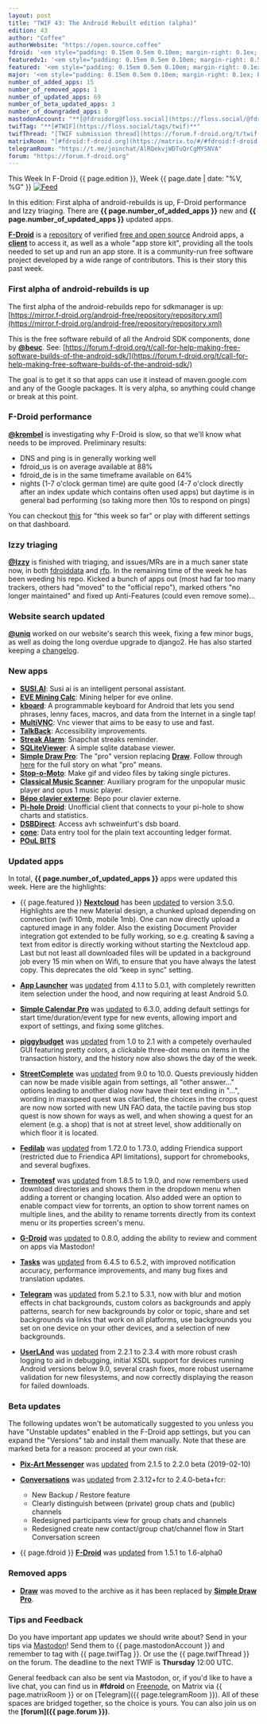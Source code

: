 ```yaml
---
layout: post
title: "TWIF 43: The Android Rebuilt edition (alpha)"
edition: 43
author: "Coffee"
authorWebsite: "https://open.source.coffee"
fdroid: '<em style="padding: 0.15em 0.5em 0.10em; margin-right: 0.1ex; border-style: solid; border-width: medium; border-radius: 1em; color: #0d47a1; font-style: normal; font-weight: bold;">F-Droid</em>'
featuredv1: '<em style="padding: 0.15em 0.5em 0.10em; margin-right: 0.5ex; box-shadow: 0.1em 0.05em 0.1em rgba(0, 0, 0, 0.3); border-radius: 1em; color: black; background: linear-gradient(orange, yellow);">Featured</em>'
featured: '<em style="padding: 0.15em 0.5em 0.10em; margin-right: 0.1ex; border-style: solid; border-width: medium; border-radius: 1em; color: orange; font-style: normal; font-weight: bold;">Featured</em>'
major: '<em style="padding: 0.15em 0.5em 0.10em; margin-right: 0.1ex; border-style: solid; border-width: medium; border-radius: 1em; color: #8ab000; font-style: normal; font-weight: bold;">Major</em>'
number_of_added_apps: 15
number_of_removed_apps: 1
number_of_updated_apps: 69
number_of_beta_updated_apps: 3
number_of_downgraded_apps: 0
mastodonAccount: "**[@fdroidorg@floss.social](https://floss.social/@fdroidorg)**"
twifTag: "**[#TWIF](https://floss.social/tags/twif)**"
twifThread: "[TWIF submission thread](https://forum.f-droid.org/t/twif-submission-thread)"
matrixRoom: "[#fdroid:f-droid.org](https://matrix.to/#/#fdroid:f-droid.org)"
telegramRoom: "https://t.me/joinchat/AlRQekvjWDTuQrCgMYSNVA"
forum: "https://forum.f-droid.org"
---
```


This Week In F-Droid {{ page.edition }}, Week {{ page.date | date: "%V, %G" }} <a href="{{ site.baseurl }}/feed.xml"><img src="{% asset Feed-icon-16x16.png %}" alt="Feed"></a>

In this edition: First alpha of android-rebuilds is up, F-Droid performance and Izzy triaging.
There are **{{ page.number_of_added_apps }}** new and **{{ page.number_of_updated_apps }}** updated apps.

<!--more-->

**[F-Droid](https://f-droid.org/)** is a [repository](https://f-droid.org/packages/) of verified [free and open source](https://en.wikipedia.org/wiki/Free_and_open-source_software) Android apps, a **[client](https://f-droid.org/packages/org.fdroid.fdroid/)** to access it, as well as a whole "app store kit", providing all the tools needed to set up and run an app store. It is a community-run free software project developed by a wide range of contributors. This is their story this past week.

### First alpha of android-rebuilds is up

The first alpha of the android-rebuilds repo for sdkmanager is up: [https://mirror.f-droid.org/android-free/repository/repository.xml](https://mirror.f-droid.org/android-free/repository/repository.xml)

This is the free software rebuild of all the Android SDK components, done by **[@beuc](https://gitlab.com/beuc)**. See: [https://forum.f-droid.org/t/call-for-help-making-free-software-builds-of-the-android-sdk/](https://forum.f-droid.org/t/call-for-help-making-free-software-builds-of-the-android-sdk/)

The goal is to get it so that apps can use it instead of maven.google.com and any of the Google packages. It is very alpha, so anything could change or break at this point.

### F-Droid performance

**[@krombel](https://forum.f-droid.org/u/krombel)** is investigating why F-Droid is slow, so that we'll know what needs to be improved. Preliminary results:

* DNS and ping is in generally working well
* fdroid\_us is on average available at 88%
* fdroid\_de is in the same timeframe available on 64%
* nights (1-7 o'clock german time) are quite good (4-7 o'clock directly after an index update which contains often used apps) but daytime is in general bad performing (so taking more then 10s to respond on pings)

You can checkout [this](https://monitor.msg-net.de/d/kXzI4Jliks/worldping-endpoint-f-droid-org?orgId=2&from=now%2Fw&to=now&refresh=1m) for "this week so far" or play with different settings on that dashboard.

### Izzy triaging

**[@Izzy](https://forum.f-droid.org/u/izzy)** is finished with triaging, and issues/MRs are in a much saner state now, in both [fdroiddata](https://gitlab.com/fdroid/fdroiddata) and [rfp](https://gitlab.com/fdroid/rfp). In the remaining time of the week he has been weeding his repo. Kicked a bunch of apps out (most had far too many trackers, others had "moved" to the "official repo"), marked others "no longer maintained" and fixed up Anti-Features (could even remove some)...

### Website search updated

**[@uniq](https://chaos.social/@uniq)** worked on our website's search this week, fixing a few minor bugs, as well as doing the long overdue upgrade to django2. He has also started keeping a [changelog](https://gitlab.com/fdroid/fdroid-website-search/blob/master/CHANGELOG.md).

### New apps

* **[SUSI.AI](https://f-droid.org/packages/ai.susi/)**: Susi ai is an intelligent personal assistant.
* **[EVE Mining Calc](https://f-droid.org/packages/com.GTP.eveminer/)**: Mining helper for eve online.
* **[kboard](https://f-droid.org/packages/com.adgad.kboard/)**: A programmable keyboard for Android that lets you send phrases, lenny faces, macros, and data from the Internet in a single tap!
* **[MultiVNC](https://f-droid.org/packages/com.coboltforge.dontmind.multivnc/)**: Vnc viewer that aims to be easy to use and fast.
* **[TalkBack](https://f-droid.org/packages/com.google.android.accessibility.talkback/)**: Accessibility improvements.
* **[Streak Alarm](https://f-droid.org/packages/com.iatfei.streakalarm/)**: Snapchat streaks reminder.
* **[SQLiteViewer](https://f-droid.org/packages/com.orpheusdroid.sqliteviewer/)**: A simple sqlite database viewer.
* **[Simple Draw Pro](https://f-droid.org/packages/com.simplemobiletools.draw.pro/)**: The "pro" version replacing **[Draw](https://f-droid.org/wiki/page/com.simplemobiletools.draw)**. Follow through [here](https://github.com/SimpleMobileTools/Simple-Gallery/issues/1074) for the full story on what "pro" means.
* **[Stop-o-Moto](https://f-droid.org/packages/de.digisocken.stop_o_moto/)**: Make gif and video files by taking single pictures.
* **[Classical Music Scanner](https://f-droid.org/packages/de.kromke.andreas.mediascanner/)**: Auxiliary program for the unpopular music player and opus 1 music player.
* **[Bépo clavier externe](https://f-droid.org/packages/fr.bepo.clavierexterne/)**: Bépo pour clavier externe.
* **[Pi-hole Droid](https://f-droid.org/packages/friimaind.piholedroid/)**: Unofficial client that connects to your pi-hole to show charts and statistics.
* **[DSBDirect](https://f-droid.org/packages/godau.fynn.dsbdirect/)**: Access avh schweinfurt's dsb board.
* **[cone](https://f-droid.org/packages/info.tangential.cone/)**: Data entry tool for the plain text accounting ledger format.
* **[POuL BITS](https://f-droid.org/packages/org.poul.bits.android/)**

### Updated apps

In total, **{{ page.number_of_updated_apps }}** apps were updated this week. Here are the highlights:

* {{ page.featured }} **[Nextcloud](https://f-droid.org/packages/com.nextcloud.client/)** has been [updated](https://github.com/nextcloud/android/blob/HEAD/CHANGELOG.md) to version 3.5.0. Highlights are the new Material design, a chunked upload depending on connection (wifi 10mb, mobile 1mb). One can now directly upload a captured image in any folder. Also the existing Document Provider integration got extended to be fully working, so e.g. creating & saving a text from editor is directly working without starting the Nextcloud app. Last but not least all downloaded files will be updated in a background job every 15 min when on Wifi, to ensure that you have always the latest copy. This deprecates the old “keep in sync” setting.

* **[App Launcher](https://f-droid.org/packages/com.simplemobiletools.applauncher/)** was [updated](https://github.com/SimpleMobileTools/Simple-App-Launcher/blob/HEAD/CHANGELOG.md) from 4.1.1 to 5.0.1, with completely rewritten item selection under the hood, and now requiring at least Android 5.0.

* **[Simple Calendar Pro](https://f-droid.org/packages/com.simplemobiletools.calendar.pro/)** was [updated](https://github.com/SimpleMobileTools/Simple-Calendar/blob/HEAD/CHANGELOG.md) to 6.3.0, adding default settings for start time/duration/event type for new events, allowing import and export of settings, and fixing some glitches.

* **[piggybudget](https://f-droid.org/packages/de.php_tech.piggybudget/)** was [updated](https://github.com/pmiddend/piggybudget/releases) from 1.0 to 2.1 with a competely overhauled GUI featuring pretty colors, a clickable three-dot menu on items in the transaction history, and the history now also shows the day of the week.

* **[StreetComplete](https://f-droid.org/packages/de.westnordost.streetcomplete/)** was [updated](https://github.com/westnordost/StreetComplete/releases) from 9.0 to 10.0. Quests previously hidden can now be made visible again from settings, all "other answer..." options leading to another dialog now have their text ending in "...", wording in maxspeed quest was clarified, the choices in the crops quest are now now sorted with new UN FAO data, the tactile paving bus stop quest is now shown for ways as well, and when showing a quest for an element (e.g. a shop) that is not at street level, show additionally on which floor it is located.

* **[Fedilab](https://f-droid.org/packages/fr.gouv.etalab.mastodon/)** was [updated](https://gitlab.com/tom79/mastalab/tags) from 1.72.0 to 1.73.0, adding Friendica support (restricted due to Friendica API limitations), support for chromebooks, and several bugfixes.

* **[Tremotesf](https://f-droid.org/packages/org.equeim.tremotesf/)** was [updated](https://github.com/equeim/tremotesf-android/blob/HEAD/CHANGELOG.md) from 1.8.5 to 1.9.0, and now remembers used download directories and shows them in the dropdown menu when adding a torrent or changing location. Also added were an option to enable compact view for torrents, an option to show torrent names on multiple lines, and the ability to rename torrents directly from its context menu or its properties screen's menu.

* **[G-Droid](https://f-droid.org/packages/org.gdroid.gdroid/)** was [updated](https://gitlab.com/gdroid/gdroidclient/tags) to 0.8.0, adding the ability to review and comment on apps via Mastodon!

* **[Tasks](https://f-droid.org/packages/org.tasks/)** was [updated](https://github.com/tasks/tasks/blob/HEAD/CHANGELOG.md) from 6.4.5 to 6.5.2, with improved notification accuracy, performance improvements, and many bug fixes and translation updates.

* **[Telegram](https://f-droid.org/packages/org.telegram.messenger/)** was [updated](https://github.com/Telegram-FOSS-Team/Telegram-FOSS/blob/HEAD/Changelog.md) from 5.2.1 to 5.3.1, now with blur and motion effects in chat backgrounds, custom colors as backgrounds and apply patterns, search for new backgrounds by color or topic, share and set backgrounds via links that work on all platforms, use backgrounds you set on one device on your other devices, and a selection of new backgrounds.

* **[UserLAnd](https://f-droid.org/packages/tech.ula/)** was [updated](https://github.com/CypherpunkArmory/UserLAnd/releases) from 2.2.1 to 2.3.4 with more robust crash logging to aid in debugging, initial XSDL support for devices running Android versions below 9.0, several crash fixes, more robust username validation for new filesystems, and now correctly displaying the reason for failed downloads.

### Beta updates

The following updates won't be automatically suggested to you unless you have "Unstable updates" enabled in the F-Droid app settings, but you can expand the "Versions" tab and install them manually. Note that these are marked beta for a reason: proceed at your own risk.

* **[Pix-Art Messenger](https://f-droid.org/packages/de.pixart.messenger/)** was [updated](https://github.com/kriztan/Pix-Art-Messenger/blob/HEAD/CHANGELOG.md) from 2.1.5 to 2.2.0 beta (2019-02-10)

* **[Conversations](https://f-droid.org/packages/eu.siacs.conversations/)** was [updated](https://github.com/siacs/Conversations/blob/HEAD/CHANGELOG.md) from 2.3.12+fcr to 2.4.0-beta+fcr:
  * New Backup / Restore feature
  * Clearly distinguish between (private) group chats and (public) channels
  * Redesigned participants view for group chats and channels
  * Redesigned create new contact/group chat/channel flow in Start Conversation screen

* {{ page.fdroid }} **[F-Droid](https://f-droid.org/packages/org.fdroid.fdroid/)** was [updated](https://gitlab.com/fdroid/fdroidclient/raw/HEAD/CHANGELOG.md) from 1.5.1 to 1.6-alpha0

### Removed apps

* **[Draw](https://f-droid.org/wiki/page/com.simplemobiletools.draw)** was moved to the archive as it has been replaced by **[Simple Draw Pro](https://f-droid.org/packages/com.simplemobiletools.draw.pro/)**.

### Tips and Feedback

Do you have important app updates we should write about? Send in your tips via [Mastodon](https://joinmastodon.org)! Send them to {{ page.mastodonAccount }} and remember to tag with {{ page.twifTag }}. Or use the {{ page.twifThread }} on the forum. The deadline to the next TWIF is **Thursday** 12:00 UTC.

General feedback can also be sent via Mastodon, or, if you'd like to have a live chat, you can find us in **#fdroid** on [Freenode](https://freenode.net), on Matrix via {{ page.matrixRoom }} or on [Telegram]({{ page.telegramRoom }}). All of these spaces are bridged together, so the choice is yours. You can also join us on the **[forum]({{ page.forum }})**.
